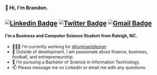 ### 📌 Hi, I'm Brandon.

[![Linkedin Badge](https://img.shields.io/badge/Linkedin-blue?style=flat-square&logo=Linkedin&logoColor=white&link=https://www.linkedin.com/in/brandonsaldan//)](https://www.linkedin.com/in/brandonsaldan/)
[![Twitter Badge](https://img.shields.io/badge/Twitter-1ca0f1?style=flat-square&logo=twitter&logoColor=white&link=https://twitter.com/brandonsaldan)](https://twitter.com/brandonsaldan)
[![Gmail Badge](https://img.shields.io/badge/Email-c14438?style=flat-square&logo=Gmail&logoColor=white&link=mailto:brandonmsaldan@gmail.com)](mailto:brandonmsaldan@gmail.com)
----
#### I'm a Business and Computer Science Student from Raleigh, NC.
 
- 👨🏻‍💻 I’m currently working for [@luminantdesign](https://github.com/luminantdesign)
- 🤔 Outside of development, I am passionate about finance, business, football, and entrepreneurship.
- 💼 I’m pursuing a Bachelor of Science in Information Technology.
- 📫 Please message me on Linkedin or email me with any questions.
